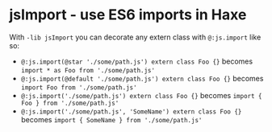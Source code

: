 # jsImport - use ES6 imports in Haxe

With `-lib jsImport` you can decorate any extern class with `@:js.import` like so:

- `@:js.import(@star './some/path.js') extern class Foo {}` becomes `import * as Foo from './some/path.js'`
- `@:js.import(@default './some/path.js') extern class Foo {}` becomes `import Foo from './some/path.js'`
- `@:js.import('./some/path.js') extern class Foo {}` becomes `import { Foo } from './some/path.js'`
- `@:js.import('./some/path.js', 'SomeName') extern class Foo {}` becomes `import { SomeName } from './some/path.js'`
